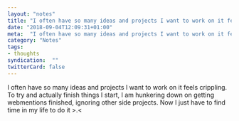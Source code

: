 ```yaml
---
layout: "notes"
title: "I often have so many ideas and projects I want to work on it feels..."
date: "2018-09-04T12:09:31+01:00"
meta:  "I often have so many ideas and projects I want to work on it feels..."
category: "Notes"
tags:
- thoughts
syndication:  ""
twitterCard: false
---
```

I often have so many ideas and projects I want to work on it feels crippling. To try and actually finish things I start, I am hunkering down on getting webmentions finished, ignoring other side projects. Now I just have to find time in my life to do it >.<
